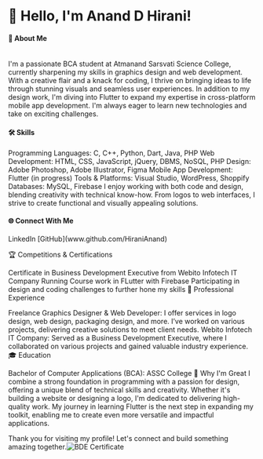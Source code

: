 <h1>👋 Hello, 
I'm Anand D Hirani!
</h1>

<h4>🚀 About Me 
</h4> <br/>
I'm a passionate BCA student at Atmanand Sarsvati Science College, currently sharpening my skills in graphics design and web development. With a creative flair and a knack for coding, I thrive on bringing ideas to life through stunning visuals and seamless user experiences. In addition to my design work, I'm diving into Flutter to expand my expertise in cross-platform mobile app development. I'm always eager to learn new technologies and take on exciting challenges.

<h4>🛠 Skills 
</h4>
Programming Languages: C, C++, Python, Dart, Java, PHP
Web Development: HTML, CSS, JavaScript, jQuery, DBMS, NoSQL, PHP
Design: Adobe Photoshop, Adobe Illustrator, Figma
Mobile App Development: Flutter (in progress)
Tools & Platforms: Visual Studio, WordPress, Shoppify
Databases: MySQL, Firebase
I enjoy working with both code and design, blending creativity with technical know-how. From logos to web interfaces, I strive to create functional and visually appealing solutions.

<h4>🌐 Connect With Me
</h4>
<a href="https://www.linkedin.com/in/anand-hirani/" style="text-decoration: none;"> LinkedIn </a>
[GitHub](www.github.com/HiraniAnand)

🏆 Competitions & Certifications

Certificate in Business Development Executive from Webito Infotech IT Company
Running Course work in FLutter with Firebase
Participating in design and coding challenges to further hone my skills
💼 Professional Experience

Freelance Graphics Designer & Web Developer: I offer services in logo design, web design, packaging design, and more. I’ve worked on various projects, delivering creative solutions to meet client needs.
Webito Infotech IT Company: Served as a Business Development Executive, where I collaborated on various projects and gained valuable industry experience.
🎓 Education

Bachelor of Computer Applications (BCA): ASSC College
🌟 Why I'm Great I combine a strong foundation in programming with a passion for design, offering a unique blend of technical skills and creativity. Whether it's building a website or designing a logo, I'm dedicated to delivering high-quality work. My journey in learning Flutter is the next step in expanding my toolkit, enabling me to create even more versatile and impactful applications.

Thank you for visiting my profile! Let's connect and build something amazing together.![BDE Certificate](https://github.com/user-attachments/assets/ee7d1611-15bb-4f85-b529-74d433bc35d2)
